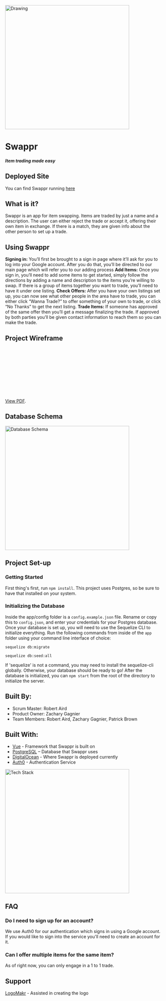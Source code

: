 <img src="https://i.imgur.com/HyT4LZP.png" alt="Drawing" width="400" height="400"/>

# Swappr
##### *Item trading made easy*
## Deployed Site
You can find Swappr running [here](http://104.236.12.220:8080/)
## What is it?
Swappr is an app for item swapping. Items are traded by just a name and a description. The user can either reject the trade or accept it, offering their own item in exchange. If there is a match, they are given info about the other person to set up a trade.
## Using Swappr
__Signing in:__ You’ll first be brought to a sign in page where it’ll ask for you to log into your Google account. After you do that, you’ll be directed to our main page which will refer you to our adding process
__Add Items:__ Once you sign in, you’ll need to add some items to get started, simply follow the directions by adding a name and description to the items you’re willing to swap. If there is a group of items together you want to trade, you’ll need to have it under one listing.
__Check Offers:__ After you have your own listings set up, you can now see what other people in the area have to trade, you can either click “Wanna Trade?” to offer something of your own to trade, or click “No Thanks” to get the next listing.
__Trade Items:__ If someone has approved of the same offer then you’ll get a message finalizing the trade. If approved by both parties you’ll be given contact information to reach them so you can make the trade.

## Project Wireframe
<object data="https://raw.githubusercontent.com/honeybadgerhackers/Swappr/master/docs/swappr-wireframe.pdf" type="application/pdf" width="700px" height="700px">
    <embed src="https://raw.githubusercontent.com/honeybadgerhackers/Swappr/master/docs/swappr-wireframe.pdf">
        <p><a href="https://docs.google.com/viewer?url=https://raw.githubusercontent.com/honeybadgerhackers/Swappr/master/docs/swappr-wireframe.pdf">View PDF</a>.</p>
    </embed>
</object>


## Database Schema
<img src="https://i.imgur.com/0u8AqVo.png" alt="Database Schema" width="400" height="400"/>


## Project Set-up
### Getting Started
First thing's first, run `npm install`.
This project uses Postgres, so be sure to have that installed on your system.
### Initializing the Database
Inside the app/config folder is a `config.example.json` file. Rename or copy this to `config.json`, and enter your credentials for your Postgres database.
Once your database is set up, you will need to use the Sequelize CLI to initialize everything.
Run the following commands from inside of the `app` folder using your command line interface of choice:
```
sequelize db:migrate
```
```
sequelize db:seed:all
```
If 'sequelize' is not a command, you may need to install the sequelize-cli globally. Otherwise, your database should be ready to go!
After the database is initialized, you can `npm start` from the root of the directory to initialize the server.

## Built By:
* Scrum Master: Robert Aird
* Product Owner: Zachary Gagnier
* Team Members: Robert Aird, Zachary Gagnier, Patrick Brown

## Built With:
 - [Vue](https://vuejs.org/) - Framework that Swappr is built on
 - [PostgreSQL](https://www.postgresql.org) – Database that Swappr uses
 - [DigitalOcean](https://www.digitalocean.com/) - Where Swappr is deployed currently
 - [Auth0](https://auth0.com/) - Authentication Service
 
 <img src="https://i.imgur.com/vfzda0W.png" alt="Tech Stack" width="400" height="400"/>

## FAQ
### Do I need to sign up for an account?
We use Auth0 for our authentication which signs in using a Google account. If you would like to sign into the service you'll need to create an account for it.
###  Can I offer multiple items for the same item? 
As of right now, you can only engage in a 1 to 1 trade.
## Support
[LogoMakr](https://logomakr.com/) - Assisted in creating the logo